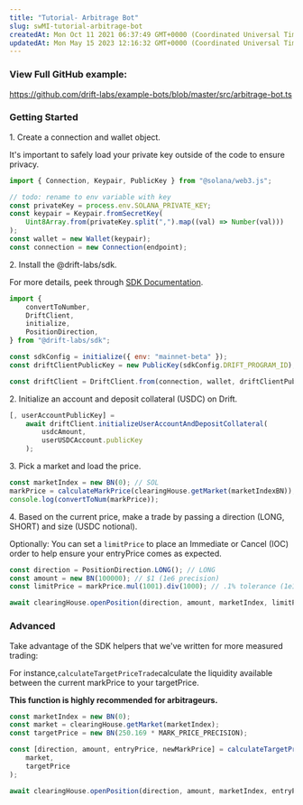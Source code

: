 ```yaml
---
title: "Tutorial- Arbitrage Bot"
slug: swMI-tutorial-arbitrage-bot
createdAt: Mon Oct 11 2021 06:37:49 GMT+0000 (Coordinated Universal Time)
updatedAt: Mon May 15 2023 12:16:32 GMT+0000 (Coordinated Universal Time)
---
```


### View Full GitHub example:

https://github.com/drift-labs/example-bots/blob/master/src/arbitrage-bot.ts

### Getting Started

1\. Create a connection and wallet object.&#x20;

It's important to safely load your private key outside of the code to ensure privacy.

```javascript
import { Connection, Keypair, PublicKey } from "@solana/web3.js";

// todo: rename to env variable with key
const privateKey = process.env.SOLANA_PRIVATE_KEY;
const keypair = Keypair.fromSecretKey(
    Uint8Array.from(privateKey.split(",").map((val) => Number(val)))
);
const wallet = new Wallet(keypair);
const connection = new Connection(endpoint);
```

2\. Install the @drift-labs/sdk.&#x20;

For more details, peek through [SDK Documentation](<../Guides/SDK Documentation.md>).

```javascript
import {
    convertToNumber,
    DriftClient,
    initialize,
    PositionDirection,
} from "@drift-labs/sdk";

const sdkConfig = initialize({ env: "mainnet-beta" });
const driftClientPublicKey = new PublicKey(sdkConfig.DRIFT_PROGRAM_ID);

const driftClient = DriftClient.from(connection, wallet, driftClientPublicKey);
```

2\. Initialize an account and deposit collateral (USDC) on Drift.

```javascript
[, userAccountPublicKey] =
    await driftClient.initializeUserAccountAndDepositCollateral(
        usdcAmount,
        userUSDCAccount.publicKey
    );
```

&#x20;3\. Pick a market and load the price.&#x20;

```javascript
const marketIndex = new BN(0); // SOL
markPrice = calculateMarkPrice(clearingHouse.getMarket(marketIndexBN));
console.log(convertToNum(markPrice));
```

4\. Based on the current price, make a trade by passing a direction (LONG, SHORT) and size (USDC notional).

Optionally: You can set a `limitPrice` to place an Immediate or Cancel (IOC) order to help ensure your entryPrice comes as expected.

```javascript
const direction = PositionDirection.LONG(); // LONG
const amount = new BN(100000); // $1 (1e6 precision)
const limitPrice = markPrice.mul(1001).div(1000); // .1% tolerance (1e10 precision)

await clearingHouse.openPosition(direction, amount, marketIndex, limitPrice);
```

### Advanced

Take advantage of the SDK helpers that we've written for more measured trading:

For instance,`calculateTargetPriceTrade`calculate the liquidity available between the current markPrice to your targetPrice.

**This function is highly recommended for arbitrageurs.**

```javascript
const marketIndex = new BN(0);
const market = clearingHouse.getMarket(marketIndex);
const targetPrice = new BN(250.169 * MARK_PRICE_PRECISION);

const [direction, amount, entryPrice, newMarkPrice] = calculateTargetPriceTrade(
    market,
    targetPrice
);

await clearingHouse.openPosition(direction, amount, marketIndex, entryPrice);
```
